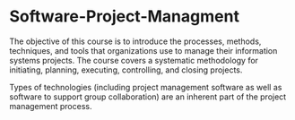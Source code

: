 # Software-Project-Managment
The objective of this course is to introduce the processes, methods, techniques, and tools that organizations use to manage their information systems projects. The course covers a systematic methodology for initiating, planning, executing, controlling, and closing projects. 

Types of technologies (including project management software as well as software to support group collaboration) are an inherent part of the project management process. 
